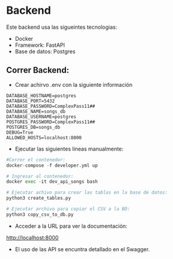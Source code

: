 # Backend

Este backend usa las sigueintes tecnologias:

- Docker
- Framework: FastAPI
- Base de datos: Postgres

## Correr Backend:

- Crear achirvo .env con la siguiente información

```
DATABASE_HOSTNAME=postgres
DATABASE_PORT=5432
DATABASE_PASSWORD=ComplexPass11##
DATABASE_NAME=songs_db
DATABASE_USERNAME=postgres
POSTGRES_PASSWORD=ComplexPass11##
POSTGRES_DB=songs_db
DEBUG=True
ALLOWED_HOSTS=localhost:8000
```

- Ejecutar las siguientes lineas manualmente:

```py
#Correr el contenedor:
docker-compose -f developer.yml up

# Ingresar al contenedor:
docker exec -it dev_api_songs bash

# Ejecutar achivo para crear las tablas en la base de datos:
python3 create_tables.py

# Ejecutar archivo para copiar el CSV a la BD:
python3 copy_csv_to_db.py
```

- Acceder a la URL para ver la documentación:

[http://localhost:8000](http://localhost:8000)

- El uso de las API se encuntra detallado en el Swagger.
